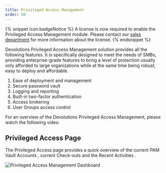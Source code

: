 ```yaml
---
title: Privileged Access Management
order: 50
---
```

{% snippet icon.badgeNotice %} 
A license is now required to enable the Privileged Access Management module. Please contact our [sales department](mailto:sales@devolutions.net) for more information about the license. 
{% endsnippet %}
 
Devolutions Privileged Access Management solution provides all the following features. It is specifically designed to meet the needs of SMBs, providing enterprise-grade features to bring a level of protection usually only afforded to large organizations while at the same time being robust, easy to deploy and affordable.  

1. Ease of deployment and management 
1. Secure password vault 
1. Logging and reporting 
1. Built-in two-factor authentication 
1. Access brokering 
1. User Groups access control  

For an overview of the Devolutions Privileged Access Management, please watch the following video.  

## Privileged Access Page
The Privileged Access page provides a quick overview of the current PAM Vault Accounts , current Check-outs and the Recent Activities . 

![Privileged Access Management Dashboard](/img/en/server/serverop8138.png)